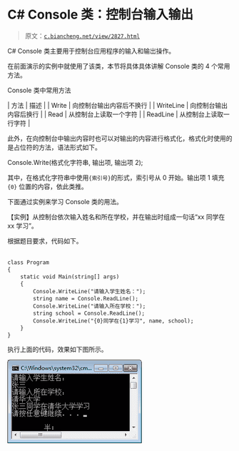 # C# Console 类：控制台输入输出

> 原文：[`c.biancheng.net/view/2827.html`](http://c.biancheng.net/view/2827.html)

C# Console 类主要用于控制台应用程序的输入和输岀操作。

在前面演示的实例中就使用了该类，本节将具体具体讲解 Console 类的 4 个常用方法。

Console 类中常用方法

| 方法 | 描述 |
| Write | 向控制台输出内容后不换行 |
| WriteLine | 向控制台输出内容后换行 |
| Read | 从控制台上读取一个字符 |
| ReadLine | 从控制台上读取一行字符 |

此外，在向控制台中输出内容时也可以对输出的内容进行格式化，格式化时使用的是占位符的方法，语法形式如下。

Console.Write(格式化字符串, 输出项, 输出项 2);

其中，在格式化字符串中使用`{索引号}`的形式，索引号从 0 开始。输出项 1 填充 `{0}` 位置的内容，依此类推。

下面通过实例来学习 Console 类的用法。

【实例】从控制台依次输入姓名和所在学校，并在输出时组成一句话“xx 同学在 xx 学习”。

根据题目要求，代码如下。

```

class Program
{
    static void Main(string[] args)
    {
        Console.WriteLine("请输入学生姓名：");
        string name = Console.ReadLine();
        Console.WriteLine("请输入所在学校：");
        string school = Console.ReadLine();
        Console.WriteLine("{0}同学在{1}学习", name, school);
    }
}
```

执行上面的代码，效果如下图所示。

![Console 类的使用](img/8d1dd92184740e11ff2e0381c9f9324f.png)